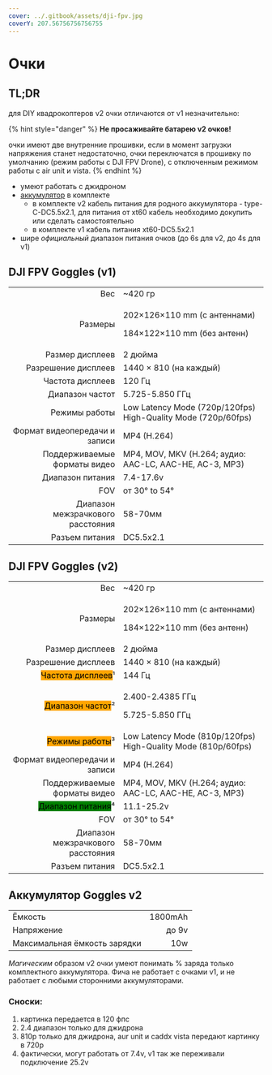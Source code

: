 ```yaml
---
cover: ../.gitbook/assets/dji-fpv.jpg
coverY: 207.56756756756755
---
```


# Очки

## TL;DR

для DIY квадрокоптеров v2 очки отличаются от v1 незначительно:

{% hint style="danger" %}
**Не просаживайте батарею v2 очков!**

очки имеют две внутренние прошивки, если в момент загрузки напряжения станет недостаточно, очки переключатся в прошивку по умолчанию (режим работы с DJI FPV Drone), с отключенным режимом работы с air unit и vista.
{% endhint %}

* умеют работать с джидроном
* [аккумулятор](vision-and-values.md#undefined) в комплекте
  * в комплекте v2 кабель питания для родного аккумулятора - type-C-DC5.5x2.1, для питания от xt60 кабель необходимо докупить или сделать самостоятельно
  * в комплекте v1 кабель питания xt60-DC5.5x2.1
* шире _официальный_ диапазон питания очков (до 6s для v2, до 4s для v1)&#x20;

## DJI FPV Goggles (v1)

|                                   |                                                                       |
| --------------------------------: | --------------------------------------------------------------------- |
|                               Вес | \~420 гр                                                              |
|                           Размеры | <p>202×126×110 mm (с антеннами)</p><p>184×122×110 mm (без антенн)</p> |
|                   Размер дисплеев | 2 дюйма                                                               |
|               Разрешение дисплеев | 1440 × 810 (на каждый)                                                |
|                  Частота дисплеев | 120 Гц                                                                |
|                   Диапазон частот | 5.725-5.850 ГГц                                                       |
|                     Режимы работы | Low Latency Mode (720p/120fps) High-Quality Mode (720p/60fps)         |
|     Формат видеопередачи и записи | MP4 (H.264)                                                           |
|      Поддерживаемые форматы видео | MP4, MOV, MKV (H.264; аудио: AAC-LC, AAC-HE, AC-3, MP3)               |
|                  Диапазон питания | 7.4-17.6v                                                             |
|                               FOV | от 30° to 54°                                                         |
| Диапазон межзрачкового расстояния | 58-70мм                                                               |
|                    Разъем питания | DC5.5x2.1                                                             |

## DJI FPV Goggles (v2)

|                                                                 |                                                                       |
| --------------------------------------------------------------: | --------------------------------------------------------------------- |
|                                                             Вес | \~420 гр                                                              |
|                                                         Размеры | <p>202×126×110 mm (с антеннами)</p><p>184×122×110 mm (без антенн)</p> |
|                                                 Размер дисплеев | 2 дюйма                                                               |
|                                             Разрешение дисплеев | 1440 × 810 (на каждый)                                                |
| <mark style="background-color:orange;">Частота дисплеев</mark>¹ | 144 Гц                                                                |
|  <mark style="background-color:orange;">Диапазон частот</mark>² | <p>2.400-2.4385 ГГц</p><p>5.725-5.850 ГГц</p>                         |
|    <mark style="background-color:orange;">Режимы работы</mark>³ | Low Latency Mode (810p/120fps) High-Quality Mode (810p/60fps)         |
|                                   Формат видеопередачи и записи | MP4 (H.264)                                                           |
|                                    Поддерживаемые форматы видео | MP4, MOV, MKV (H.264; аудио: AAC-LC, AAC-HE, AC-3, MP3)               |
|  <mark style="background-color:green;">Диапазон питания</mark>⁴ | 11.1-25.2v                                                            |
|                                                             FOV | от 30° to 54°                                                         |
|                               Диапазон межзрачкового расстояния | 58-70мм                                                               |
|                                                  Разъем питания | DC5.5x2.1                                                             |

## Аккумулятор Goggles v2

|                              |         |
| ---------------------------- | ------: |
| Ёмкость                      | 1800mAh |
| Напряжение                   |   до 9v |
| Максимальная ёмкость зарядки |     10w |

_Магическим_ образом v2 очки умеют понимать % заряда только комплектного аккумулятора. Фича не работает с очками v1, и не работает с любыми сторонними аккумуляторами.

### Сноски:

1. картинка передается в 120 фпс
2. 2.4 диапазон только для джидрона
3. 810p только для джидрона, aur unit и caddx vista передают картинку в 720p
4. фактически, могут работать от 7.4v, v1 так же переживали подключение 25.2v

